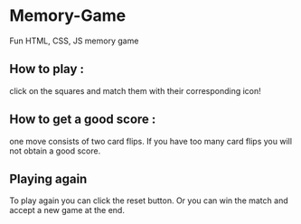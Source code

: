 # Memory-Game
Fun HTML, CSS, JS memory game

## How to play :
click on the squares and match them with their corresponding icon!

## How to get a good score :
one move consists of two card flips.
If you have too many card flips you will not obtain a good score.

## Playing again
To play again you can click the reset button.
Or you can win the match and accept a new game at the end.

